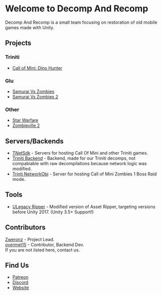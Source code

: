 # Welcome to Decomp And Recomp

Decomp And Recomp is a small team focusing on restoration of old mobile games made with Unity.

## Projects

### Triniti
- [Call of Mini: Dino Hunter](https://github.com/Decomp-And-Recomp/Call-Of-Mini-Dino-Hunter)

### Glu
- [Samurai Vs Zombies](https://github.com/Decomp-And-Recomp/Samurai-Vs-Zombies)
- [Samurai Vs Zombies 2](https://github.com/Decomp-And-Recomp/Samurai-Vs-Zombies-2)

### Other
- [Star Warfare](https://github.com/Decomp-And-Recomp/Star-Warfare)
- [Zombieville 2](https://github.com/Decomp-And-Recomp/Zombieville-USA-2)

## Servers/Backends

- [TNetSdk](https://github.com/Decomp-And-Recomp/TNetSdk-Backend) - Servers for hosting Call Of Mini and other Triniti games.  
- [Triniti Backend](https://github.com/Decomp-And-Recomp/Triniti-Backend) - Backend, made for our Triniti decomps, not compabiable with raw decompilations because network logic was modified.
- [Trinti NetworkObj](https://github.com/Decomp-And-Recomp/Trinti-NetworkObj) - Server for hosting Call of Mini Zombies 1 Boss Raid mode.

## Tools
- [ULegacy Ripper](https://github.com/Decomp-And-Recomp/ULegacy-Ripper) - Modified version of Asset Ripper, targeting versions before Unity 2017. (Unity 3.5+ Support!)

## Contributors
[Zweronz](https://github.com/Zweronz) - Project Lead.  
[overmet15](https://github.com/overmet15) - Contributor, Backend Dev.  
If you are not listed here, contact us.

## Find Us
- [Patreon](https://www.patreon.com/c/Zweronz)
- [Discord](https://discord.gg/Vd3VhGQceR)
- [Website](https://recompilation.net/)
